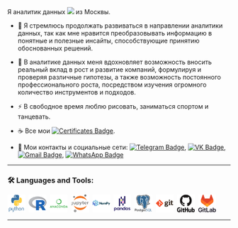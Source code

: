 <p>
   Я аналитик данных <img src="https://media.giphy.com/media/WUlplcMpOCEmTGBtBW/giphy.gif" width="30"> из Москвы. 

- :telescope: Я стремлюсь продолжать развиваться в направлении аналитики данных, так как мне нравится преобразовывать информацию в понятные и полезные инсайты, способствующие принятию обоснованных решений.

- :seedling: В аналитике данных меня вдохновляет возможность вносить реальный вклад в рост и развитие компаний, формулируя и проверяя различные гипотезы, а также возможность постоянного профессионального роста, посредством изучения огромного количество инструментов и подходов.

- :zap: В свободное время люблю рисовать, заниматься спортом и танцевать.
  
- :coffee: Все мои [![Certificates Badge](https://img.shields.io/badge/-certificates-9cf?style=flat&logo=Checkmarx&logoColor=white)](https://github.com/asya-kon/certificates).
</p>

- :iphone: Мои контакты и социальные сети: [![Telegram Badge](https://img.shields.io/badge/-Telegram-blue?style=flat&logo=Telegram&logoColor=white)](https://t.me/asyakondrashkina/), [![VK Badge](https://img.shields.io/badge/-VK-blue?style=flat&logo=VK&logoColor=white)](https://vk.com/asya_kondrashkina), [![Gmail Badge](https://img.shields.io/badge/-Gmail-white?style=flat&logo=Gmail&logoColor=black)](nastya.kondrashkina.2018@mail.ru), [![WhatsApp Badge](https://img.shields.io/badge/-WhatsApp-brightgreen?style=flat&logo=whatsapp&logoColor=white)](https://wa.me/89836255710)
    
-----------

### :hammer_and_wrench: Languages and Tools:
<div>
  <img src="https://github.com/devicons/devicon/blob/master/icons/python/python-original-wordmark.svg" title="Python" width="40" height="40"/>&nbsp;
  <img src="https://github.com/devicons/devicon/blob/master/icons/r/r-original.svg" title="R" alt="R" width="40" height="40"/>&nbsp;
  <img src="https://github.com/devicons/devicon/blob/master/icons/anaconda/anaconda-original-wordmark.svg" title="Anaconda" width="40" height="40"/>&nbsp;
  <img src="https://github.com/devicons/devicon/blob/master/icons/jupyter/jupyter-original-wordmark.svg" title="Jupyter" width="40" height="40"/>&nbsp;
  <img src="https://github.com/devicons/devicon/blob/master/icons/numpy/numpy-original-wordmark.svg" title="NumPy" width="40" height="40"/>&nbsp;
  <img src="https://github.com/devicons/devicon/blob/master/icons/pandas/pandas-original-wordmark.svg" title="Pandas" alt="Pandas" width="40" height="40"/>&nbsp;
  <img src="https://github.com/devicons/devicon/blob/master/icons/postgresql/postgresql-original-wordmark.svg" title="PostgreSQL" alt="PostgreSQL" width="40" height="40"/>&nbsp;
  <img src="https://github.com/devicons/devicon/blob/master/icons/git/git-original-wordmark.svg" title="Git" width="40" height="40"/>&nbsp;
  <img src="https://github.com/devicons/devicon/blob/master/icons/github/github-original-wordmark.svg" title="GitHub" width="40" height="40"/>&nbsp;
  <img src="https://github.com/devicons/devicon/blob/master/icons/gitlab/gitlab-original-wordmark.svg" title="GitLab" width="40" height="40"/>&nbsp;
</div>

-------------
  
